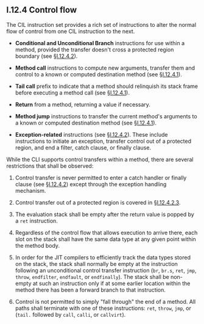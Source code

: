 ## I.12.4 Control flow

The CIL instruction set provides a rich set of instructions to alter the normal flow of control from one CIL instruction to the next.

 * **Conditional and Unconditional Branch** instructions for use within a method, provided the transfer doesn't cross a protected region boundary (see §[I.12.4.2](i.12.4.2-exception-handling.md)).

 * **Method call** instructions to compute new arguments, transfer them and control to a known or computed destination method (see §[I.12.4.1](i.12.4.1-method-calls.md)).

 * **Tail call** prefix to indicate that a method should relinquish its stack frame before executing a method call (see §[I.12.4.1](i.12.4.1-method-calls.md)).

 * **Return** from a method, returning a value if necessary.

 * **Method jump** instructions to transfer the current method's arguments to a known or computed destination method (see §[I.12.4.1](i.12.4.1-method-calls.md)).

 * **Exception-related** instructions (see §[I.12.4.2](i.12.4.2-exception-handling.md)). These include instructions to initiate an exception, transfer control out of a protected region, and end a filter, catch clause, or finally clause.

While the CLI supports control transfers within a method, there are several restrictions that shall be observed:

 1. Control transfer is never permitted to enter a catch handler or finally clause (see §[I.12.4.2](i.12.4.2-exception-handling.md)) except through the exception handling mechanism.

 2. Control transfer out of a protected region is covered in §[I.12.4.2.3](i.12.4.2.3-resolution-exceptions.md).

 3. The evaluation stack shall be empty after the return value is popped by a `ret` instruction.

 4. Regardless of the control flow that allows execution to arrive there, each slot on the stack shall have the same data type at any given point within the method body.

 5. In order for the JIT compilers to efficiently track the data types stored on the stack, the stack shall normally be empty at the instruction following an unconditional control transfer instruction (`br`, `br.s`, `ret`, `jmp`, `throw`, `endfilter`, `endfault`, or `endfinally`). The stack shall be non-empty at such an instruction only if at some earlier location within the method there has been a forward branch to that instruction.

 6. Control is not permitted to simply "fall through" the end of a method. All paths shall terminate with one of these instructions: `ret`, `throw`, `jmp`, or (`tail.` followed by `call`, `calli`, or `callvirt`).
